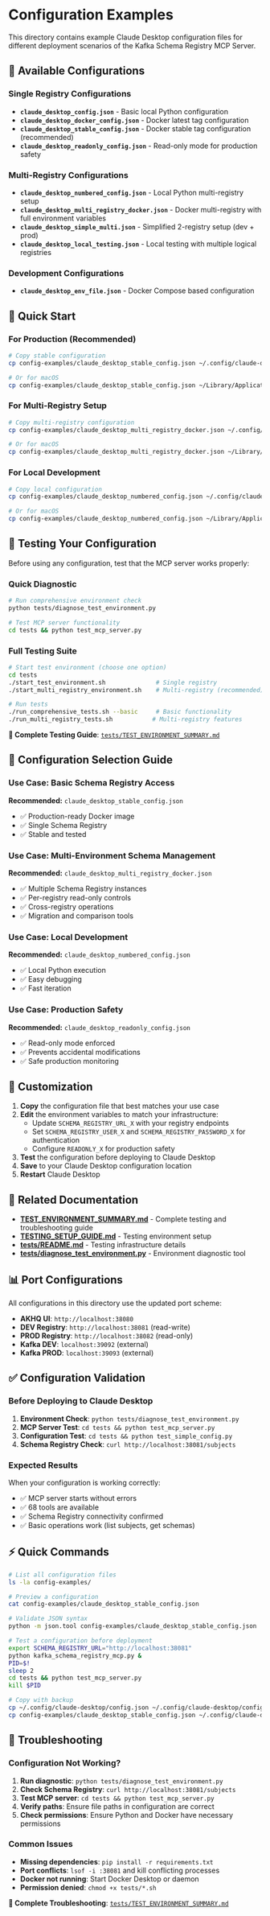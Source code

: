 # Configuration Examples

This directory contains example Claude Desktop configuration files for different deployment scenarios of the Kafka Schema Registry MCP Server.

## 📂 Available Configurations

### Single Registry Configurations
- **`claude_desktop_config.json`** - Basic local Python configuration
- **`claude_desktop_docker_config.json`** - Docker latest tag configuration
- **`claude_desktop_stable_config.json`** - Docker stable tag configuration (recommended)
- **`claude_desktop_readonly_config.json`** - Read-only mode for production safety

### Multi-Registry Configurations
- **`claude_desktop_numbered_config.json`** - Local Python multi-registry setup
- **`claude_desktop_multi_registry_docker.json`** - Docker multi-registry with full environment variables
- **`claude_desktop_simple_multi.json`** - Simplified 2-registry setup (dev + prod)
- **`claude_desktop_local_testing.json`** - Local testing with multiple logical registries

### Development Configurations
- **`claude_desktop_env_file.json`** - Docker Compose based configuration

## 🚀 Quick Start

### For Production (Recommended)
```bash
# Copy stable configuration
cp config-examples/claude_desktop_stable_config.json ~/.config/claude-desktop/config.json

# Or for macOS
cp config-examples/claude_desktop_stable_config.json ~/Library/Application\ Support/Claude/claude_desktop_config.json
```

### For Multi-Registry Setup
```bash
# Copy multi-registry configuration
cp config-examples/claude_desktop_multi_registry_docker.json ~/.config/claude-desktop/config.json

# Or for macOS
cp config-examples/claude_desktop_multi_registry_docker.json ~/Library/Application\ Support/Claude/claude_desktop_config.json
```

### For Local Development
```bash
# Copy local configuration
cp config-examples/claude_desktop_numbered_config.json ~/.config/claude-desktop/config.json

# Or for macOS
cp config-examples/claude_desktop_numbered_config.json ~/Library/Application\ Support/Claude/claude_desktop_config.json
```

## 🧪 Testing Your Configuration

Before using any configuration, test that the MCP server works properly:

### Quick Diagnostic
```bash
# Run comprehensive environment check
python tests/diagnose_test_environment.py

# Test MCP server functionality
cd tests && python test_mcp_server.py
```

### Full Testing Suite
```bash
# Start test environment (choose one option)
cd tests
./start_test_environment.sh              # Single registry
./start_multi_registry_environment.sh    # Multi-registry (recommended)

# Run tests
./run_comprehensive_tests.sh --basic     # Basic functionality
./run_multi_registry_tests.sh           # Multi-registry features
```

**📖 Complete Testing Guide**: [`tests/TEST_ENVIRONMENT_SUMMARY.md`](../tests/TEST_ENVIRONMENT_SUMMARY.md)

## 🔧 Configuration Selection Guide

### Use Case: Basic Schema Registry Access
**Recommended:** `claude_desktop_stable_config.json`
- ✅ Production-ready Docker image
- ✅ Single Schema Registry
- ✅ Stable and tested

### Use Case: Multi-Environment Schema Management
**Recommended:** `claude_desktop_multi_registry_docker.json`
- ✅ Multiple Schema Registry instances
- ✅ Per-registry read-only controls
- ✅ Cross-registry operations
- ✅ Migration and comparison tools

### Use Case: Local Development
**Recommended:** `claude_desktop_numbered_config.json`
- ✅ Local Python execution
- ✅ Easy debugging
- ✅ Fast iteration

### Use Case: Production Safety
**Recommended:** `claude_desktop_readonly_config.json`
- ✅ Read-only mode enforced
- ✅ Prevents accidental modifications
- ✅ Safe production monitoring

## 📝 Customization

1. **Copy** the configuration file that best matches your use case
2. **Edit** the environment variables to match your infrastructure:
   - Update `SCHEMA_REGISTRY_URL_X` with your registry endpoints
   - Set `SCHEMA_REGISTRY_USER_X` and `SCHEMA_REGISTRY_PASSWORD_X` for authentication
   - Configure `READONLY_X` for production safety
3. **Test** the configuration before deploying to Claude Desktop
4. **Save** to your Claude Desktop configuration location
5. **Restart** Claude Desktop

## 🔗 Related Documentation

- **[TEST_ENVIRONMENT_SUMMARY.md](../tests/TEST_ENVIRONMENT_SUMMARY.md)** - Complete testing and troubleshooting guide
- **[TESTING_SETUP_GUIDE.md](../TESTING_SETUP_GUIDE.md)** - Testing environment setup
- **[tests/README.md](../tests/README.md)** - Testing infrastructure details
- **[tests/diagnose_test_environment.py](../tests/diagnose_test_environment.py)** - Environment diagnostic tool

## 📊 Port Configurations

All configurations in this directory use the updated port scheme:
- **AKHQ UI**: `http://localhost:38080`
- **DEV Registry**: `http://localhost:38081` (read-write)
- **PROD Registry**: `http://localhost:38082` (read-only)
- **Kafka DEV**: `localhost:39092` (external)
- **Kafka PROD**: `localhost:39093` (external)

## ✅ Configuration Validation

### Before Deploying to Claude Desktop
1. **Environment Check**: `python tests/diagnose_test_environment.py`
2. **MCP Server Test**: `cd tests && python test_mcp_server.py`
3. **Configuration Test**: `cd tests && python test_simple_config.py`
4. **Schema Registry Check**: `curl http://localhost:38081/subjects`

### Expected Results
When your configuration is working correctly:
- ✅ MCP server starts without errors
- ✅ 68 tools are available
- ✅ Schema Registry connectivity confirmed
- ✅ Basic operations work (list subjects, get schemas)

## ⚡ Quick Commands

```bash
# List all configuration files
ls -la config-examples/

# Preview a configuration
cat config-examples/claude_desktop_stable_config.json

# Validate JSON syntax
python -m json.tool config-examples/claude_desktop_stable_config.json

# Test a configuration before deployment
export SCHEMA_REGISTRY_URL="http://localhost:38081"
python kafka_schema_registry_mcp.py &
PID=$!
sleep 2
cd tests && python test_mcp_server.py
kill $PID

# Copy with backup
cp ~/.config/claude-desktop/config.json ~/.config/claude-desktop/config.json.backup
cp config-examples/claude_desktop_stable_config.json ~/.config/claude-desktop/config.json
```

## 🚨 Troubleshooting

### Configuration Not Working?
1. **Run diagnostic**: `python tests/diagnose_test_environment.py`
2. **Check Schema Registry**: `curl http://localhost:38081/subjects`
3. **Test MCP server**: `cd tests && python test_mcp_server.py`
4. **Verify paths**: Ensure file paths in configuration are correct
5. **Check permissions**: Ensure Python and Docker have necessary permissions

### Common Issues
- **Missing dependencies**: `pip install -r requirements.txt`
- **Port conflicts**: `lsof -i :38081` and kill conflicting processes
- **Docker not running**: Start Docker Desktop or daemon
- **Permission denied**: `chmod +x tests/*.sh`

**📖 Complete Troubleshooting**: [`tests/TEST_ENVIRONMENT_SUMMARY.md`](../tests/TEST_ENVIRONMENT_SUMMARY.md) 